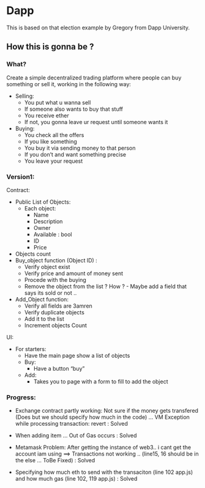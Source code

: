 # Dapp

This is based on that election example by Gregory from Dapp University.

## How this is gonna be ?

### What?

Create a simple decentralized trading platform where people can buy something or sell it, working in the following way:

- Selling:
  - You put what u wanna sell
  - If someone also wants to buy that stuff
  - You receive ether
  - If not, you gonna leave ur request until someone wants it
- Buying:
  - You check all the offers
  - If you like something
  - You buy it via sending money to that person
  - If you don’t and want something precise
  - You leave your request

### Version1:

Contract:

- Public List of Objects:
  - Each object:
    - Name
    - Description
    - Owner
    - Available : bool
    - ID
    - Price
- Objects count
- Buy_object function (Object ID) :
  - Verify object exist
  - Verify price and amount of money sent
  - Procede with the buying
  - Remove the object from the list ? How ? - Maybe add a field that says its sold or not ..
- Add_Object function:
  - Verify all fields are 3amren
  - Verify duplicate objects
  - Add it to the list
  - Increment objects Count

UI:

- For starters:
  - Have the main page show a list of objects
  - Buy:
    - Have a button “buy”
  - Add:
    - Takes you to page with a form to fill to add the object

### Progress:

- Exchange contract partly working: Not sure if the money gets transfered (Does but we should specify how much in the code) ... VM Exception while processing transaction: revert : Solved

- When adding item ... Out of Gas occurs : Solved

- Metamask Problem: After getting the instance of web3.. i cant get the account iam using ==> Transactions not working .. (line15, 16 should be in the else ... ToBe Fixed) : Solved

- Specifying how much eth to send with the transaciton (line 102 app.js) and how much gas (line 102, 119 app.js) : Solved

